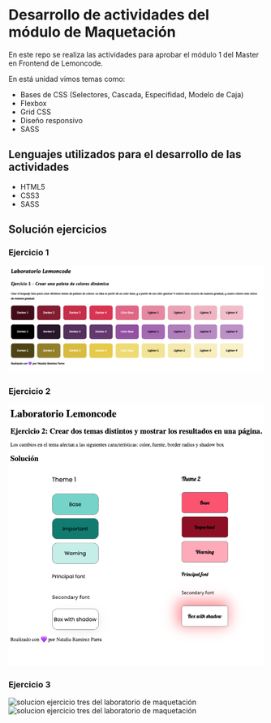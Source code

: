 # Desarrollo de actividades del módulo de Maquetación

En este repo se realiza las actividades para aprobar el módulo 1 del Master en Frontend de Lemoncode. 

En está unidad vimos temas como:
- Bases de CSS (Selectores, Cascada, Especifidad, Modelo de Caja)
- Flexbox
- Grid CSS
- Diseño responsivo 
- SASS

## Lenguajes utilizados para el desarrollo de las actividades
- HTML5
- CSS3
- SASS

## Solución ejercicios
### Ejercicio 1
![solucion ejercicio uno del laboratorio de maquetación](/src/images/exercise-1.png)
### Ejercicio 2
![solucion ejercicio dos del laboratorio de maquetación](src/images/exersise-2.png)
### Ejercicio 3
![solucion ejercicio tres del laboratorio de maquetación](src/images/exersise-3a.png)
![solucion ejercicio tres del laboratorio de maquetación](src/images/exersise-3b.png)



